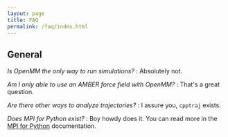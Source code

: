 ```yaml
---
layout: page
title: FAQ
permalink: /faq/index.html
---
```


## General

*Is OpenMM the only way to run simulations?*
:   Absolutely not.

*Am I only able to use an AMBER force field with OpenMM?*
:   That's a great question.

*Are there other ways to analyze trajectories?*
:   I assure you, `cpptraj` exists.

*Does MPI for Python exist?*
:    Boy howdy does it. You can read more in the [MPI for Python](M4py)
     documentation.

[M4py]: https://mpi4py.readthedocs.io/en/stable/
